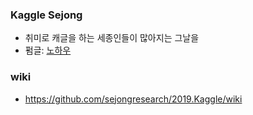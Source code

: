 ### Kaggle Sejong
- 취미로 캐글을 하는 세종인들이 많아지는 그날을 
- 펌글: [노하우](https://github.com/sejongresearch/2019.Kaggle/blob/master/Kaggle-knowhow.md)

### wiki
- https://github.com/sejongresearch/2019.Kaggle/wiki
